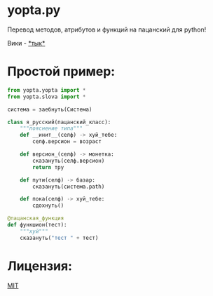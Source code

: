 # yopta.py
 Перевод методов, атрибутов и функций на пацанский для python!
 
 Вики - [\*тык\*](https://github.com/aqur1n/yopta.py/wiki)
 
# Простой пример:
```python
from yopta.yopta import *
from yopta.slova import *

система = заебнуть(Система)

class я_русский(пацанский_класс):
    """пояснение типа"""
    def __инит__(селф) -> хуй_тебе:
        селф.версион = возраст

    def версион_(селф) -> монетка:
        сказануть(селф.версион)
        return тру

    def пути(селф) -> базар:
        сказануть(система.path)

    def пока(селф) -> хуй_тебе:
        сдохнуть()

@пацанская_функция
def функшион(тест):
    """хуй"""
    сказануть("тест " + тест)
```

# Лицензия:
 [MIT](https://github.com/aqur1n/yopta.py/blob/main/LICENSE)



